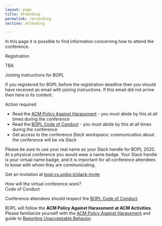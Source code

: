 ```yaml
---
layout: page
title: Attending
permalink: /attending
section: attending

---
```


In this page it is possible to find information concerning how to attend the conference.

<div class="py-4 h3">
	Registration
</div>

TBA

<div class="py-4 h3">
	Joining instructions for BOPL
</div>

If you registered for BOPL before the registration deadline then you should have received an email with joining instructions. 
If this email did not arrive then here is its content:

Action required

* Read the [ACM Policy Against Harassment](https://www.acm.org/about-acm/policy-against-harassment) - you must abide by this at all times during the conference
* Read the [BOPL Code of Conduct](code-of-conduct.html) - you must abide by this at all times during the conference
* Get access to the conference _Slack workspace_: communication about the conference will be via Slack

Please be sure to use your real name as your Slack handle for BOPL 2020. 
At a physical conference you would wear a name badge. 
Your Slack handle is your virtual name badge, and it is important for all conference attendees to know with whom they are communicating. 

Get an invitation at [bopl.cs.unibo.it/slack-invite](slack-invite)

<!-- For your invitation to work, you will need to use the email address that you used when registering for BOPL. If you believe you are using this link yet you do not manage to get a Slack invitation then email registration@regmaster.com for support.

BOPL and its co-located events will be delivered as webinars. You will receive announcements on Slack for how to access the conference tracks as YouTube live streams in due course. If Slack is not available in your country then you will receive a Zoom webinar invitation instead.

From the online conference program, you can create a personalised iCal calendar for the sessions you are most interested in.

If you use social media, please help us to create a buzz around the conference using the #BOPL2020 hashtag. You may wish to follow the conference on Twitter or Facebook. -->

<div class="py-4 h3">
	How will the virtual conference work?
</div>

<!-- Check out these videos that give a flavour of how the conference will run:

    How virtual BOPL will work
    Hallway interaction at BOPL

The main BOPL conference will be Wednesday, 17 June through Friday, 19 June. Several exciting events that would usually be co-located with BOPL will also be held virtually during 15-16 June; see “Tracks” above for details.

The BOPL technical program will be single track and will run 12h/day during 17-19 June. This means that it covers plenty of time zones! It also means that you can pick and choose the sessions you’d like to attend without the constraints imposed by parallel tracks. Check out the program.

The technical program will run as a webinar. After registering, you will receive details on how to access the webinar shortly after registration closes on 5 June. If you are in a country where YouTube is available you will access the webinar via a YouTube live stream. If YouTube is not available to you, you will be able to access the webinar via Zoom.

During each session a talk video for each paper will be broadcast to the webinar, after which one of the paper’s authors will answer questions from conference attendees live, moderated by a session chair.

There is also an “Ask me Anything” track, where several leading lights in the Programming Languages field will be available live to answer your most burning questions! Check out the Ask Me Anything program, which will also be delivered via a live stream using YouTube or Zoom depending on territory.

We will use Slack for communication among attendees; you will be invited to our Slack workspace after registration closes.

We are still brainstorming ideas for ways to achieve some of the social and networking aspects of a physical conference. -->

<div class="py-4 h3">
	Code of Conduct
</div>

Conference attendees should respect the [BOPL Code of Conduct](code-of-conduct.html).

BOPL will follow the **ACM Policy Against Harassment at ACM Activities**. 
Please familiarize yourself with the [ACM Policy Against Harassment](https://www.acm.org/about-acm/policy-against-harassment) and guide to [Reporting Unacceptable Behavior](https://www.acm.org/about-acm/reporting-unacceptable-behavior).
 